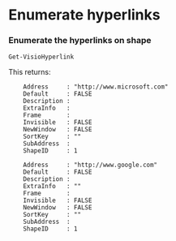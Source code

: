 # Enumerate hyperlinks

### Enumerate the hyperlinks on shape <a id="get-the-hyperlinks-set-on-shape"></a>

```text
Get-VisioHyperlink
```

This returns:

```text
    Address     : "http://www.microsoft.com"
    Default     : FALSE
    Description :
    ExtraInfo   :
    Frame       :
    Invisible   : FALSE
    NewWindow   : FALSE
    SortKey     : ""
    SubAddress  :
    ShapeID     : 1

    Address     : "http://www.google.com"
    Default     : FALSE
    Description :
    ExtraInfo   : ""
    Frame       :
    Invisible   : FALSE
    NewWindow   : FALSE
    SortKey     : ""
    SubAddress  :
    ShapeID     : 1
```

